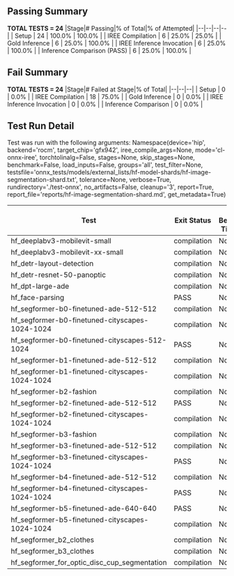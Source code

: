 ## Passing Summary

**TOTAL TESTS = 24**
|Stage|# Passing|% of Total|% of Attempted|
|--|--|--|--|
| Setup | 24 | 100.0% | 100.0% |
| IREE Compilation | 6 | 25.0% | 25.0% |
| Gold Inference | 6 | 25.0% | 100.0% |
| IREE Inference Invocation | 6 | 25.0% | 100.0% |
| Inference Comparison (PASS) | 6 | 25.0% | 100.0% |
## Fail Summary

**TOTAL TESTS = 24**
|Stage|# Failed at Stage|% of Total|
|--|--|--|
| Setup | 0 | 0.0% |
| IREE Compilation | 18 | 75.0% |
| Gold Inference | 0 | 0.0% |
| IREE Inference Invocation | 0 | 0.0% |
| Inference Comparison | 0 | 0.0% |
## Test Run Detail
Test was run with the following arguments:
Namespace(device='hip', backend='rocm', target_chip='gfx942', iree_compile_args=None, mode='cl-onnx-iree', torchtolinalg=False, stages=None, skip_stages=None, benchmark=False, load_inputs=False, groups='all', test_filter=None, testsfile='onnx_tests/models/external_lists/hf-model-shards/hf-image-segmentation-shard.txt', tolerance=None, verbose=True, rundirectory='./test-onnx', no_artifacts=False, cleanup='3', report=True, report_file='reports/hf-image-segmentation-shard.md', get_metadata=True)

| Test | Exit Status | Mean Benchmark Time (ms) | Notes |
|--|--|--|--|
| hf_deeplabv3-mobilevit-small | compilation | None | |
| hf_deeplabv3-mobilevit-xx-small | compilation | None | |
| hf_detr-layout-detection | compilation | None | |
| hf_detr-resnet-50-panoptic | compilation | None | |
| hf_dpt-large-ade | compilation | None | |
| hf_face-parsing | PASS | None | |
| hf_segformer-b0-finetuned-ade-512-512 | compilation | None | |
| hf_segformer-b0-finetuned-cityscapes-1024-1024 | compilation | None | |
| hf_segformer-b0-finetuned-cityscapes-512-1024 | PASS | None | |
| hf_segformer-b1-finetuned-ade-512-512 | compilation | None | |
| hf_segformer-b1-finetuned-cityscapes-1024-1024 | compilation | None | |
| hf_segformer-b2-fashion | compilation | None | |
| hf_segformer-b2-finetuned-ade-512-512 | PASS | None | |
| hf_segformer-b2-finetuned-cityscapes-1024-1024 | compilation | None | |
| hf_segformer-b3-fashion | compilation | None | |
| hf_segformer-b3-finetuned-ade-512-512 | compilation | None | |
| hf_segformer-b3-finetuned-cityscapes-1024-1024 | PASS | None | |
| hf_segformer-b4-finetuned-ade-512-512 | compilation | None | |
| hf_segformer-b4-finetuned-cityscapes-1024-1024 | PASS | None | |
| hf_segformer-b5-finetuned-ade-640-640 | PASS | None | |
| hf_segformer-b5-finetuned-cityscapes-1024-1024 | compilation | None | |
| hf_segformer_b2_clothes | compilation | None | |
| hf_segformer_b3_clothes | compilation | None | |
| hf_segformer_for_optic_disc_cup_segmentation | compilation | None | |
